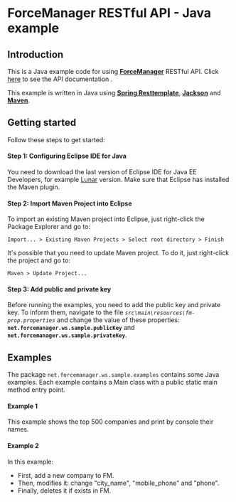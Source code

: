 # ForceManager RESTful API - Java example

## Introduction

This is a Java example code for using [**ForceManager**](https://forcemanager.net/) RESTful API. Click [here](http://developer.forcemanager.net/) to see the API documentation .

This example is written in Java using [**Spring Resttemplate**](http://docs.spring.io/spring/docs/current/javadoc-api/org/springframework/web/client/RestTemplate.html), [**Jackson**](https://github.com/FasterXML/jackson) and [**Maven**](https://maven.apache.org/).



## Getting started

Follow these steps to get started:

#### Step 1: Configuring Eclipse IDE for Java

You need to download the last version of Eclipse IDE for Java EE Developers, for example [Lunar](https://www.eclipse.org/downloads/packages/eclipse-ide-java-ee-developers/lunasr2) version. Make sure that Eclipse has installed the Maven plugin.


#### Step 2: Import Maven Project into Eclipse

To import an existing Maven project into Eclipse, just right-click the Package Explorer and go to:

`
Import... > Existing Maven Projects > Select root directory > Finish
`

It's possible that you need to update Maven project. To do it, just right-click the project and go to:

`
Maven > Update Project...
`


#### Step 3: Add public and private key

Before running the examples, you need to add the public key and private key. To inform them, navigate to the file *`src\main\resources\fm-prop.properties`* and change the value of these properties: **`net.forcemanager.ws.sample.publicKey`** and **`net.forcemanager.ws.sample.privateKey`**.



## Examples

The package `net.forcemanager.ws.sample.examples` contains some Java examples. Each example contains a Main class with a public static main method entry point.

#### Example 1

This example shows the top 500 companies and print by console their names.

#### Example 2

In this example:

+ First, add a new company to FM.
+ Then, modifies it: change "city_name", "mobile_phone" and "phone".
+ Finally, deletes it if exists in FM.
